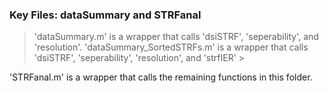 ### Key Files: dataSummary and STRFanal ###

>'dataSummary.m' is a wrapper that calls 'dsiSTRF', 'seperability', and 'resolution'.
'dataSummary_SortedSTRFs.m' is a wrapper that calls 'dsiSTRF', 'seperability', 'resolution', and 'strfIER' >

'STRFanal.m' is a wrapper that calls the remaining functions in this folder.
